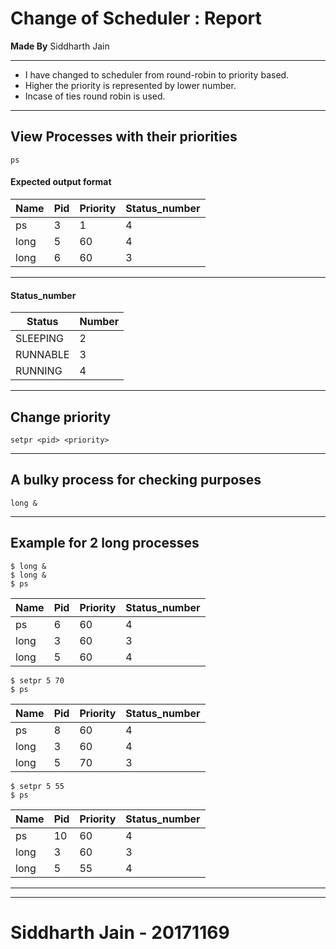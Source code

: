 # Change of Scheduler : Report

**Made By** Siddharth Jain

-----------
- I  have changed to scheduler from round-robin to priority based.
- Higher the priority is represented by lower number.
- Incase of ties round robin is used.
--------
## View Processes with their priorities
    ps
#### Expected output format

Name | Pid| Priority| Status_number
---|---|---|--
ps | 3 | 1 | 4
long | 5 | 60 | 4
long | 6 | 60 | 3
-------------------

#### Status_number
Status | Number
---|---
SLEEPING | 2
RUNNABLE | 3
RUNNING | 4
--------------------

## Change priority
    setpr <pid> <priority>
----------

## A bulky process for checking purposes
    long &
-------------

## Example for 2 long processes

    $ long &
    $ long &
    $ ps

Name | Pid | Priority | Status_number
---|---|---|--
ps | 6 | 60 | 4
long | 3 | 60 | 3
long | 5 | 60 | 4

    $ setpr 5 70
    $ ps

Name | Pid | Priority | Status_number
---|---|---|--
ps | 8 | 60 | 4
long | 3 | 60 | 4
long | 5 | 70 | 3

    $ setpr 5 55
    $ ps

Name | Pid | Priority | Status_number
---|---|---|---
ps | 10 | 60 | 4
long | 3 | 60 | 3
long | 5 | 55 | 4

---------------
__________
# Siddharth Jain - 20171169
